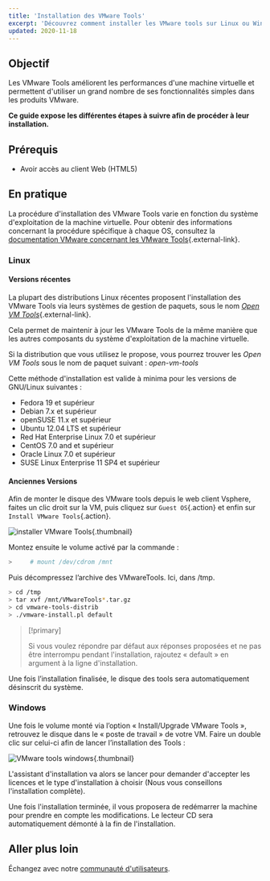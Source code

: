 ```yaml
---
title: 'Installation des VMware Tools'
excerpt: 'Découvrez comment installer les VMware tools sur Linux ou Windows'
updated: 2020-11-18
---
```


## Objectif

Les VMware Tools améliorent les performances d'une machine virtuelle et permettent d'utiliser un grand nombre de ses fonctionnalités simples dans les produits VMware.

**Ce guide expose les différentes étapes à suivre afin de procéder à leur installation.**

## Prérequis

- Avoir accès au client Web (HTML5)

## En pratique

La procédure d'installation des VMware Tools varie en fonction du système d'exploitation de la machine virtuelle. Pour obtenir des informations concernant la procédure spécifique à chaque OS, consultez la [documentation VMware concernant les VMware Tools](https://kb.vmware.com/s/article/1014294){.external-link}.

### Linux

#### Versions récentes

La plupart des distributions Linux récentes proposent l'installation des VMware Tools via leurs systèmes de gestion de paquets, sous le nom [*Open VM Tools*](https://kb.vmware.com/s/article/2073803){.external-link}.

Cela permet de maintenir à jour les VMware Tools de la même manière que les autres composants du système d'exploitation de la machine virtuelle. 

Si la distribution que vous utilisez le propose, vous pourrez trouver les *Open VM Tools* sous le nom de paquet suivant : *open-vm-tools*

Cette méthode d'installation est valide à minima pour les versions de GNU/Linux suivantes :

- Fedora 19 et supérieur
- Debian 7.x et supérieur
- openSUSE 11.x et supérieur
- Ubuntu 12.04 LTS et supérieur
- Red Hat Enterprise Linux 7.0 et supérieur
- CentOS 7.0 and et supérieur
- Oracle Linux 7.0 et supérieur
- SUSE Linux Enterprise 11 SP4 et supérieur

#### Anciennes Versions

Afin de monter le disque des VMware tools depuis le web client Vsphere, faites un clic droit sur la VM, puis cliquez sur `Guest OS`{.action} et enfin sur `Install VMware Tools`{.action}. 

![installer VMware Tools](images/tools.png){.thumbnail}

Montez ensuite le volume activé par la commande :

```sh
>     # mount /dev/cdrom /mnt
```

Puis décompressez l’archive des VMwareTools. Ici, dans /tmp.

```sh
> cd /tmp 
> tar xvf /mnt/VMwareTools*.tar.gz
> cd vmware-tools-distrib
> ./vmware-install.pl default
```

> [!primary]
>
> Si vous voulez répondre par défaut aux réponses proposées et ne pas être interrompu pendant l'installation, rajoutez « default » en argument à la ligne d'installation.
> 

Une fois l’installation finalisée, le disque des tools sera automatiquement désinscrit du système.

### Windows

Une fois le volume monté via l’option « Install/Upgrade VMware Tools », retrouvez le disque dans le « poste de travail » de votre VM. Faire un double clic sur celui-ci afin de lancer l’installation des Tools :

![VMware tools windows](images/windows.jpg){.thumbnail}

L'assistant d'installation va alors se lancer pour demander d'accepter les licences et le type d'installation à choisir (Nous vous conseillons l'installation complète).

Une fois l'installation terminée, il vous proposera de redémarrer la machine pour prendre en compte les modifications. Le lecteur CD sera automatiquement démonté à la fin de l'installation.

## Aller plus loin

Échangez avec notre [communauté d'utilisateurs](/links/community).
